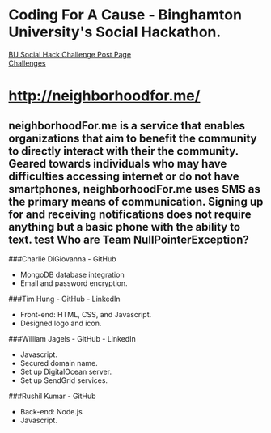 **Coding For A Cause - Binghamton University's Social Hackathon.**
==================================================================
[BU Social Hack Challenge Post Page](http://busocialhack.challengepost.com/)  
[Challenges](http://research.binghamton.edu/Innovation/SocialHackathonChallenges11114.php)



**http://neighborhoodfor.me/**
==============================
neighborhoodFor.me is a service that enables organizations that aim to benefit the community to directly interact with their the community. Geared towards individuals who may have difficulties accessing internet or do not have smartphones, neighborhoodFor.me uses SMS as the primary means of communication. Signing up for and receiving notifications does not require anything but a basic phone with the ability to text.
test
Who are Team NullPointerException?
-------------------------------------

###Charlie DiGiovanna - GitHub

* MongoDB database integration
* Email and password encryption.


###Tim Hung - GitHub - LinkedIn

* Front-end: HTML, CSS, and Javascript.
* Designed logo and icon.


###William Jagels - GitHub - LinkedIn

* Javascript.
* Secured domain name.
* Set up DigitalOcean server.
* Set up SendGrid services.




###Rushil Kumar - GitHub

* Back-end: Node.js
* Javascript.
